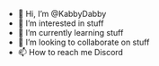 - 👋 Hi, I’m @KabbyDabby
- 👀 I’m interested in stuff
- 🌱 I’m currently learning stuff
- 💞️ I’m looking to collaborate on stuff
- 📫 How to reach me Discord

<!---
KabbyDabby/KabbyDabby is a ✨ special ✨ repository because its `README.md` (this file) appears on your GitHub profile.
You can click the Preview link to take a look at your changes.
--->
